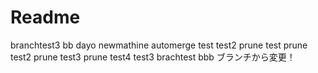 # Readme

branchtest3
bb
dayo
newmathine
automerge
test
test2
prune test
prune test2
prune test3
prune test4
test3
brachtest
bbb
ブランチから変更！